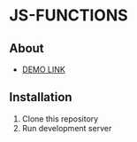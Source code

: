 # JS-FUNCTIONS

## About

- [DEMO LINK](https://viktor-morhun.github.io/js-functions/ )

## Installation

1. Clone this repository
2. Run development server
